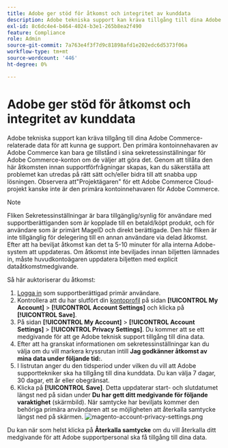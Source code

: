 ```yaml
---
title: Adobe ger stöd för åtkomst och integritet av kunddata
description: Adobe tekniska support kan kräva tillgång till dina Adobe Commerce-relaterade data för att kunna ge support. Den primära kontoinnehavaren av Adobe Commerce kan bara ge tillstånd i sina sekretessinställningar för Adobe Commerce-konton om de väljer att göra det. Genom att tillåta den här åtkomsten innan supportförfrågningar skapas, kan du säkerställa att problemet kan utredas på rätt sätt och/eller bidra till att snabba upp lösningen. Observera att"Projektägaren" för ett Adobe Commerce Cloud-projekt kanske inte är den primära kontoinnehavaren för Adobe Commerce.
exl-id: 8c6dc4e4-b464-4024-b3e1-265b8ea2f490
feature: Compliance
role: Admin
source-git-commit: 7a763e4f3f7d9c81898afd1e202edc6d5373f06a
workflow-type: tm+mt
source-wordcount: '446'
ht-degree: 0%

---
```


# Adobe ger stöd för åtkomst och integritet av kunddata

Adobe tekniska support kan kräva tillgång till dina Adobe Commerce-relaterade data för att kunna ge support. Den primära kontoinnehavaren av Adobe Commerce kan bara ge tillstånd i sina sekretessinställningar för Adobe Commerce-konton om de väljer att göra det. Genom att tillåta den här åtkomsten innan supportförfrågningar skapas, kan du säkerställa att problemet kan utredas på rätt sätt och/eller bidra till att snabba upp lösningen. Observera att&quot;Projektägaren&quot; för ett Adobe Commerce Cloud-projekt kanske inte är den primära kontoinnehavaren för Adobe Commerce.

>[!NOTE]
>
>Fliken Sekretessinställningar är bara tillgänglig/synlig för användare med supportberättiganden som är kopplade till en betald/köpt produkt, och för användare som är primärt MageID och direkt berättigade. Den här fliken är inte tillgänglig för delegering till en annan användare via delad åtkomst. Efter att ha beviljat åtkomst kan det ta 5-10 minuter för alla interna Adobe-system att uppdateras. Om åtkomst inte beviljades innan biljetten lämnades in, måste huvudkontoägaren uppdatera biljetten med explicit dataåtkomstmedgivande.

Så här auktoriserar du åtkomst:

1. [Logga in](https://account.magento.com/customer/account/login) som supportberättigad primär användare.
1. Kontrollera att du har slutfört din [kontoprofil](https://account.magento.com/customer/account/edit) på sidan **[!UICONTROL My Account]** > **[!UICONTROL Account Settings]** och klicka på **[!UICONTROL Save]**.
1. På sidan **[!UICONTROL My Account]** > **[!UICONTROL Account Settings]** > **[!UICONTROL Privacy Settings]**. Du kommer att se ett medgivande för att ge Adobe teknisk support tillgång till dina data.
1. Efter att ha granskat informationen om sekretessinställningar kan du välja om du vill markera kryssrutan intill **Jag godkänner åtkomst av mina data under följande tid:**.
1. I listrutan anger du den tidsperiod under vilken du vill att Adobe supporttekniker ska ha tillgång till dina kunddata. Du kan välja 7 dagar, 30 dagar, ett år eller obegränsat.
1. Klicka på **[!UICONTROL Save]**. Detta uppdaterar start- och slutdatumet längst ned på sidan under **Du har gett ditt medgivande för följande varaktighet** (skärmbild). När samtycke har beviljats kommer den behöriga primära användaren att se möjligheten att återkalla samtycke längst ned på skärmen.
   ![magento-account-privacy-settings.png](assets/magento-account-privacy-settings.png)

Du kan när som helst klicka på **Återkalla samtycke** om du vill återkalla ditt medgivande för att Adobe supportpersonal ska få tillgång till dina data.

